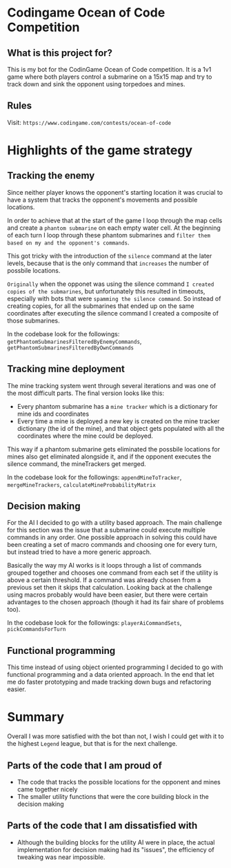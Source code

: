 # Codingame Ocean of Code Competition

## What is this project for?

This is my bot for the CodinGame Ocean of Code competition. It is a 1v1 game where both players control a submarine on a 15x15 map and try to track down and sink the opponent using torpedoes and mines.

## Rules

Visit: `https://www.codingame.com/contests/ocean-of-code`

# Highlights of the game strategy

## Tracking the enemy

Since neither player knows the opponent's starting location it was crucial to have a system that tracks the opponent's movements and possible locations.

In order to achieve that at the start of the game I loop through the map cells and create a `phantom submarine` on each empty water cell. At the beginning of each turn I loop through these phantom submarines and `filter them based on my and the opponent's commands`.

This got tricky with the introduction of the `silence` command at the later levels, because that is the only command that `increases` the number of possbile locations.

`Originally` when the opponet was using the silence command `I created copies of the submarines`, but unfortunately this resulted in timeouts, especially with bots that were `spamming the silence command`. So instead of creating copies, for all the submarines that ended up on the same coordinates after executing the silence command I created a composite of those submarines.

In the codebase look for the followings: `getPhantomSubmarinesFilteredByEnemyCommands`, `getPhantomSubmarinesFilteredByOwnCommands`

## Tracking mine deployment

The mine tracking system went through several iterations and was one of the most difficult parts. The final version looks like this:

- Every phantom submarine has a `mine tracker` which is a dictionary for mine ids and coordinates
- Every time a mine is deployed a new key is created on the mine tracker dictionary (the id of the mine), and that object gets populated with all the coordinates where the mine could be deployed.

This way if a phantom submarine gets eliminated the possbile locations for mines also get eliminated alongside it, and if the opponent executes the silence command, the mineTrackers get merged.

In the codebase look for the followings: `appendMineToTracker`, `mergeMineTrackers`, `calculateMineProbabilityMatrix`

## Decision making

For the AI I decided to go with a utility based approach. The main challenge for this section was the issue that a submarine could execute multiple commands in any order. One possible approach in solving this could have been creating a set of macro commands and choosing one for every turn, but instead tried to have a more generic approach.

Basically the way my AI works is it loops through a list of commands grouped together and chooses one command from each set if the utility is above a certain threshold. If a command was already chosen from a previous set then it skips that calculation. Looking back at the challenge using macros probably would have been easier, but there were certain advantages to the chosen approach (though it had its fair share of problems too).

In the codebase look for the followings: `playerAiCommandSets`, `pickCommandsForTurn`

## Functional programming

This time instead of using object oriented programming I decided to go with functional programming and a data oriented approach. In the end that let me do faster prototyping and made tracking down bugs and refactoring easier.

# Summary

Overall I was more satisfied with the bot than not, I wish I could get with it to the highest `Legend` league, but that is for the next challenge.

## Parts of the code that I am proud of

- The code that tracks the possible locations for the opponent and mines came together nicely
- The smaller utility functions that were the core building block in the decision making

## Parts of the code that I am dissatisfied with

- Although the building blocks for the utility AI were in place, the actual implementation for decision making had its "issues", the efficiency of tweaking was near impossible.
